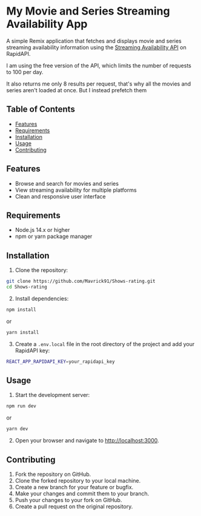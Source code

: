 # My Movie and Series Streaming Availability App

A simple Remix application that fetches and displays movie and series streaming availability information using the [Streaming Availability API](https://rapidapi.com/movie-of-the-night-movie-of-the-night-default/api/streaming-availability) on RapidAPI.

I am using the free version of the API, which limits the number of requests to 100 per day.

It also returns me only 8 results per request, that's why all the movies and series aren't loaded at once. But I instead prefetch them

## Table of Contents

- [Features](#features)
- [Requirements](#requirements)
- [Installation](#installation)
- [Usage](#usage)
- [Contributing](#contributing)

## Features

- Browse and search for movies and series
- View streaming availability for multiple platforms
- Clean and responsive user interface

## Requirements

- Node.js 14.x or higher
- npm or yarn package manager

## Installation

1. Clone the repository:

```bash
git clone https://github.com/Mavrick91/Shows-rating.git
cd Shows-rating
```

2. Install dependencies:

```bash
npm install
```

or

```bash
yarn install
```

3. Create a `.env.local` file in the root directory of the project and add your RapidAPI key:

```bash
REACT_APP_RAPIDAPI_KEY=your_rapidapi_key
```

## Usage

1. Start the development server:

```bash
npm run dev
```

or

```bash
yarn dev
```

2. Open your browser and navigate to [http://localhost:3000](http://localhost:3000).

## Contributing

1. Fork the repository on GitHub.
2. Clone the forked repository to your local machine.
3. Create a new branch for your feature or bugfix.
4. Make your changes and commit them to your branch.
5. Push your changes to your fork on GitHub.
6. Create a pull request on the original repository.
